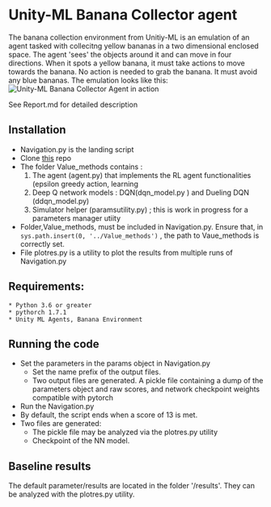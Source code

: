
# Unity-ML Banana Collector agent
The banana collection environment from Unitiy-ML is an emulation of an agent tasked with collecitng yellow bananas in a two dimensional enclosed space. The agent 'sees' the objects around it and can move in four directions. When it spots a yellow banana, it must take actions to move towards the banana. No action is needed to grab the banana. It must avoid any blue bananas. The emulation looks like this:  
![Unity-ML Banana Collector Agent in action](https://github.com/kpasad/DQN_navigation/blob/main/adjunct/trained-agent.gif)

See Report.md for detailed description

## Installation

* Navigation.py is the landing script
* Clone [this](https://github.com/kpasad/Value_methods ) repo
* The folder Value_methods contains :
	1. The agent (agent.py) that implements the RL agent functionalities (epsilon greedy action, learning  
	2. Deep Q network models : DQN(dqn_model.py ) and Dueling DQN (ddqn_model.py)
	3. Simulator helper (paramsutility.py) ; this is work in progress for a parameters manager utiity
* Folder,Value_methods, must be included in Navigation.py. Ensure that, in  
		     `sys.path.insert(0, '../Value_methods')` , the path to Vaue_methods is correctly set.
* File plotres.py is a utility to plot the results from multiple runs of Navigation.py

## Requirements:
	* Python 3.6 or greater
	* pythorch 1.7.1
	* Unity ML Agents, Banana Environment

## Running the code
* Set the parameters in the params object in Navigation.py
	* Set the name prefix of the output files. 
	* Two output files are generated. A pickle file containing a dump of the parameters object and raw scores, and network checkpoint weights compatible with pytorch
* Run the Navigation.py
* By default, the script ends when a score of 13 is met.
* Two files are generated:
	* The pickle file may be analyzed via the plotres.py utility
	* Checkpoint of the NN model.
## Baseline results
The default parameter/results are located in the folder '/results'. They can be analyzed with the plotres.py utility.
